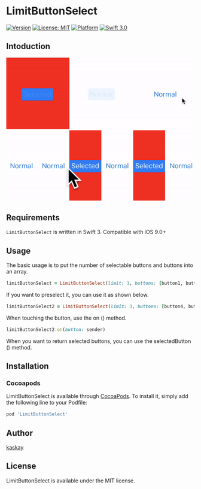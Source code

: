 # LimitButtonSelect
[![Version](https://img.shields.io/cocoapods/v/LimitButtonSelect.svg?style=flat)](http://cocoapods.org/pods/LimitButtonSelect)
[![License: MIT](https://img.shields.io/badge/license-MIT-blue.svg?style=flat)](https://github.com/younatics/Toggler/blob/master/LICENSE)
[![Platform](https://img.shields.io/cocoapods/p/LimitButtonSelect.svg?style=flat)](http://cocoapods.org/pods/LimitButtonSelect)
[![Swift 3.0](https://img.shields.io/badge/Swift-3.0-orange.svg?style=flat)](https://developer.apple.com/swift/)

## Intoduction
![demo](Image/limitButtonSelect.gif)
![demo](Image/limitButtonSelect2.gif)

## Requirements

`LimitButtonSelect` is written in Swift 3. Compatible with iOS 9.0+

## Usage

The basic usage is to put the number of selectable buttons and buttons into an array.

```ruby
limitButtonSelect = LimitButtonSelect(limit: 1, buttons: [button1, button2, button3])
```

If you want to preselect it, you can use it as shown below.

```ruby
limitButtonSelect2 = LimitButtonSelect(limit: 3, buttons: [button4, button5, button6, button7, button8, button9], defaultIndex: [2,4])
```

When touching the button, use the on () method.
```ruby
limitButtonSelect2.on(button: sender)
```

When you want to return selected buttons, you can use the selectedButton () method.
## Installation

### Cocoapods

LimitButtonSelect is available through [CocoaPods](http://cocoapods.org). To install
it, simply add the following line to your Podfile:

```ruby
pod 'LimitButtonSelect'
```


## Author
[kaskay](https://github.com/kaskay)

## License
LimitButtonSelect is available under the MIT license.
